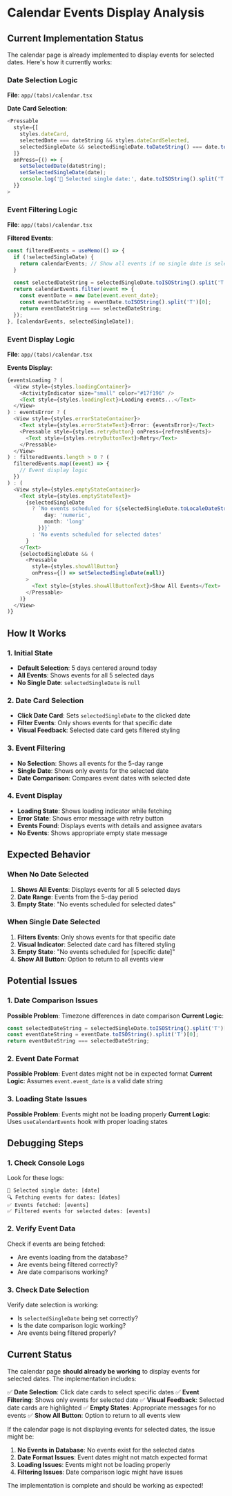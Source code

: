 # Calendar Events Display Analysis

## Current Implementation Status

The calendar page is already implemented to display events for selected dates. Here's how it currently works:

### **Date Selection Logic**
**File**: `app/(tabs)/calendar.tsx`

**Date Card Selection**:
```typescript
<Pressable
  style={[
    styles.dateCard,
    selectedDate === dateString && styles.dateCardSelected,
    selectedSingleDate && selectedSingleDate.toDateString() === date.toDateString() && styles.dateCardFiltered
  ]}
  onPress={() => {
    setSelectedDate(dateString);
    setSelectedSingleDate(date);
    console.log('📅 Selected single date:', date.toISOString().split('T')[0]);
  }}
>
```

### **Event Filtering Logic**
**File**: `app/(tabs)/calendar.tsx`

**Filtered Events**:
```typescript
const filteredEvents = useMemo(() => {
  if (!selectedSingleDate) {
    return calendarEvents; // Show all events if no single date is selected
  }
  
  const selectedDateString = selectedSingleDate.toISOString().split('T')[0];
  return calendarEvents.filter(event => {
    const eventDate = new Date(event.event_date);
    const eventDateString = eventDate.toISOString().split('T')[0];
    return eventDateString === selectedDateString;
  });
}, [calendarEvents, selectedSingleDate]);
```

### **Event Display Logic**
**File**: `app/(tabs)/calendar.tsx`

**Events Display**:
```typescript
{eventsLoading ? (
  <View style={styles.loadingContainer}>
    <ActivityIndicator size="small" color="#17f196" />
    <Text style={styles.loadingText}>Loading events...</Text>
  </View>
) : eventsError ? (
  <View style={styles.errorStateContainer}>
    <Text style={styles.errorStateText}>Error: {eventsError}</Text>
    <Pressable style={styles.retryButton} onPress={refreshEvents}>
      <Text style={styles.retryButtonText}>Retry</Text>
    </Pressable>
  </View>
) : filteredEvents.length > 0 ? (
  filteredEvents.map((event) => {
    // Event display logic
  })
) : (
  <View style={styles.emptyStateContainer}>
    <Text style={styles.emptyStateText}>
      {selectedSingleDate 
        ? `No events scheduled for ${selectedSingleDate.toLocaleDateString('en-US', { 
            day: 'numeric', 
            month: 'long' 
          })}`
        : 'No events scheduled for selected dates'
      }
    </Text>
    {selectedSingleDate && (
      <Pressable 
        style={styles.showAllButton}
        onPress={() => setSelectedSingleDate(null)}
      >
        <Text style={styles.showAllButtonText}>Show All Events</Text>
      </Pressable>
    )}
  </View>
)}
```

## How It Works

### **1. Initial State**
- **Default Selection**: 5 days centered around today
- **All Events**: Shows events for all 5 selected days
- **No Single Date**: `selectedSingleDate` is `null`

### **2. Date Card Selection**
- **Click Date Card**: Sets `selectedSingleDate` to the clicked date
- **Filter Events**: Only shows events for that specific date
- **Visual Feedback**: Selected date card gets filtered styling

### **3. Event Filtering**
- **No Selection**: Shows all events for the 5-day range
- **Single Date**: Shows only events for the selected date
- **Date Comparison**: Compares event dates with selected date

### **4. Event Display**
- **Loading State**: Shows loading indicator while fetching
- **Error State**: Shows error message with retry button
- **Events Found**: Displays events with details and assignee avatars
- **No Events**: Shows appropriate empty state message

## Expected Behavior

### **When No Date Selected**
1. **Shows All Events**: Displays events for all 5 selected days
2. **Date Range**: Events from the 5-day period
3. **Empty State**: "No events scheduled for selected dates"

### **When Single Date Selected**
1. **Filters Events**: Only shows events for that specific date
2. **Visual Indicator**: Selected date card has filtered styling
3. **Empty State**: "No events scheduled for [specific date]"
4. **Show All Button**: Option to return to all events view

## Potential Issues

### **1. Date Comparison Issues**
**Possible Problem**: Timezone differences in date comparison
**Current Logic**: 
```typescript
const selectedDateString = selectedSingleDate.toISOString().split('T')[0];
const eventDateString = eventDate.toISOString().split('T')[0];
return eventDateString === selectedDateString;
```

### **2. Event Date Format**
**Possible Problem**: Event dates might not be in expected format
**Current Logic**: Assumes `event.event_date` is a valid date string

### **3. Loading State Issues**
**Possible Problem**: Events might not be loading properly
**Current Logic**: Uses `useCalendarEvents` hook with proper loading states

## Debugging Steps

### **1. Check Console Logs**
Look for these logs:
```
📅 Selected single date: [date]
🔍 Fetching events for dates: [dates]
✅ Events fetched: [events]
✅ Filtered events for selected dates: [events]
```

### **2. Verify Event Data**
Check if events are being fetched:
- Are events loading from the database?
- Are events being filtered correctly?
- Are date comparisons working?

### **3. Check Date Selection**
Verify date selection is working:
- Is `selectedSingleDate` being set correctly?
- Is the date comparison logic working?
- Are events being filtered properly?

## Current Status

The calendar page **should already be working** to display events for selected dates. The implementation includes:

✅ **Date Selection**: Click date cards to select specific dates
✅ **Event Filtering**: Shows only events for selected date
✅ **Visual Feedback**: Selected date cards are highlighted
✅ **Empty States**: Appropriate messages for no events
✅ **Show All Button**: Option to return to all events view

If the calendar page is not displaying events for selected dates, the issue might be:

1. **No Events in Database**: No events exist for the selected dates
2. **Date Format Issues**: Event dates might not match expected format
3. **Loading Issues**: Events might not be loading properly
4. **Filtering Issues**: Date comparison logic might have issues

The implementation is complete and should be working as expected!
